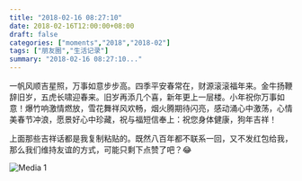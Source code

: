 ```yaml
---
title: "2018-02-16 08:27:10"
date: 2018-02-16T12:00:00+08:00
draft: false
categories: ["moments","2018","2018-02"]
tags: ["朋友圈","生活记录"]
summary: "2018-02-16 08:27:10..."
---
```


一帆风顺吉星照，万事如意步步高。四季平安春常在，财源滚滚福年来。金牛扬鞭辞旧岁，五虎长啸迎春来。旧岁再添几个喜，新年更上一层楼。小年祝你万事如意！爆竹响激情燃放，雪花舞祥风欢畅，烟火腾期待闪亮，感动涌心中激荡，心情美春节冲浪，愿景好心中珍藏，祝与福短信奉上：祝您身体健康，狗年吉祥！

上面那些吉祥话都是我复制粘贴的。既然八百年都不联系一回，又不发红包给我，那么我们维持友谊的方式，可能只剩下点赞了吧？😂

![Media 1](/Moments/photos/2018-02-16/201802160827100.jpg)

